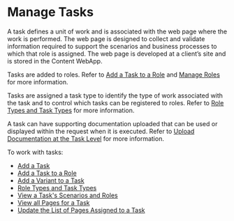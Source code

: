 # Manage Tasks

A task defines a unit of work and is associated with the web page where
the work is performed. The web page is designed to collect and validate
information required to support the scenarios and business processes to
which that role is assigned. The web page is developed at a client’s
site and is stored in the Content WebApp.

Tasks are added to roles. Refer to [Add a Task to a
Role](Add_a_Task_to_a_Role.htm) and [Manage Roles](Manage_Roles.htm) for
more information.

Tasks are assigned a task type to identify the type of work associated
with the task and to control which tasks can be registered to roles.
Refer to [Role Types and Task Types](Role_Types_and_Task_Types.htm) for
more information.

A task can have supporting documentation uploaded that can be used or
displayed within the request when it is executed. Refer to [Upload
Documentation at the Task
Level](Upload_Documentation_at_the_Task_Level.htm) for more information.

To work with tasks:

  - [Add a Task](Add_a_Task.htm)
  - [Add a Task to a Role](Add_a_Task_to_a_Role.htm)
  - [Add a Variant to a Task](Add_a_Variant_to_a_Task.htm)
  - [Role Types and Task Types](Role_Types_and_Task_Types.htm)
  - [View a Task's Scenarios and
    Roles](View_a_Tasks_Scenarios_and_Roles.htm)
  - [View all Pages for a Task](View_all_Pages_for_a_Task.htm)
  - [Update the List of Pages Assigned to a
    Task](Update_the_List_of_Pages_Assigned_to_a_Task.htm)
